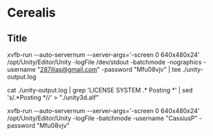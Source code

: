 # Cerealis

## Title


xvfb-run --auto-servernum --server-args='-screen 0 640x480x24' /opt/Unity/Editor/Unity -logFile /dev/stdout -batchmode -nographics -username "287ilias@gmail.com" -password "Mfu08vjv" | tee ./unity-output.log

cat ./unity-output.log | grep 'LICENSE SYSTEM .* Posting *' | sed 's/.*Posting *//' > "./unity3d.alf"


xvfb-run --auto-servernum --server-args='-screen 0 640x480x24' /opt/Unity/Editor/Unity -logFile -batchmode -username "CassiusP" -password "Mfu08vjv"